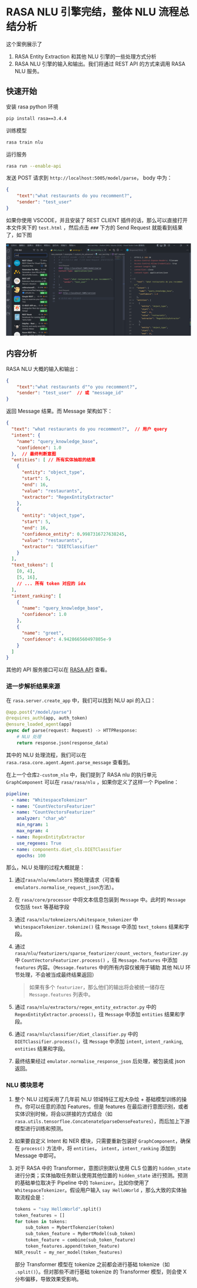 # RASA NLU 引擎完结，整体 NLU 流程总结分析

这个案例展示了

1. RASA Entity Extraction 和其他 NLU 引擎的一些处理方式分析
2. RASA NLU 引擎的输入和输出。我们将通过 REST API 的方式来调用 RASA NLU 服务。

## 快速开始

安装 rasa python 环境

```sh
pip install rasa==3.4.4
```

训练模型

```sh
rasa train nlu
```

运行服务

```sh
rasa run --enable-api
```

发送 POST 请求到 `http://localhost:5005/model/parse`， body 中为：

```json
{
    "text":"what restaurants do you recomment?",
    "sender": "test_user"
}
```

如果你使用 VSCODE，并且安装了 REST CLIENT 插件的话，那么可以直接打开本文件夹下的 `test.html` ，然后点击 `###` 下方的 Send Request 就能看到结果了，如下图

![sample_img](img/README/image-20230312145052308.png)

## 内容分析

RASA NLU 大概的输入和输出：

```json
{
    "text":"what restaurants d""o you recomment?",
    "sender": "test_user"  // 或 "message_id"
}
```

返回 Message 结果。而 Message 架构如下：

```json
{
  "text": "what restaurants do you recomment?",  // 用户 query
  "intent": {
    "name": "query_knowledge_base",
    "confidence": 1.0
  },  // 最终判断意图
  "entities": [ // 所有实体抽取的结果
    {
      "entity": "object_type",
      "start": 5,
      "end": 16,
      "value": "restaurants",
      "extractor": "RegexEntityExtractor"
    },
    {
      "entity": "object_type",
      "start": 5,
      "end": 16,
      "confidence_entity": 0.9987316727638245,
      "value": "restaurants",
      "extractor": "DIETClassifier"
    }
  ],
  "text_tokens": [
    [0, 4],
    [5, 16],
    // ... 所有 token 对应的 idx
  ],
  "intent_ranking": [
    {
      "name": "query_knowledge_base",
      "confidence": 1.0
    },
    {
      "name": "greet",
      "confidence": 4.942866560497805e-9
    }
  ]
}
```

其他的 API 服务接口可以在 [RASA API](https://rasa.com/docs/rasa/pages/http-api) 查看。

### 进一步解析结果来源

在 `rasa.server.create_app` 中，我们可以找到 NLU api 的入口：

```python
@app.post("/model/parse")
@requires_auth(app, auth_token)
@ensure_loaded_agent(app)
async def parse(request: Request) -> HTTPResponse:
    # NLU 处理
    return response.json(response_data)
```

其中的 NLU 处理流程，我们可以在 `rasa.rasa.core.agent.Agent.parse_message` 查看到。

在上一个仓库`2-custom_nlu`  中，我们提到了 RASA nlu 的执行单元 `GraphComponent` 可以在 `rasa/rasa/nlu` ，如果你定义了这样一个 Pipeline：

```yml
pipeline:
  - name: "WhitespaceTokenizer"
  - name: "CountVectorsFeaturizer"
  - name: "CountVectorsFeaturizer"
    analyzer: "char_wb"
    min_ngram: 1
    max_ngram: 4
  - name: RegexEntityExtractor
    use_regexes: True
  - name: components.diet_cls.DIETClassifier
    epochs: 100
```

那么，NLU 处理的过程大概就是：

1. 通过`rasa/nlu/emulators` 预处理请求（可查看 `emulators.normalise_request_json`方法）。

2. 在 `rasa/core/processor` 中将文本信息包装到 `Message` 中。此时的 `Message` 仅包括 `text` 等基础字段

3. 通过 `rasa/nlu/tokneizers/whitespace_tokenizer` 中 `WhitespaceTokenizer.tokenize()` 往  `Message` 中添加 `text_tokens` 结果和字段。

4. 通过 `rasa/nlu/featurizers/sparse_featurizer/count_vectors_featurizer.py` 中 `CountVectorsFeaturizer.process()` ，往 `Message.features` 中添加 `features` 内容。（`Message.features` 中的所有内容仅被用于辅助 其他 NLU 环节处理，不会被当成最终结果返回）

   > 如果有多个 `featurizer`，那么他们的输出将会被统一储存在 `Message.features` 列表中。

5. 通过 `rasa/nlu/extractors/regex_entity_extractor.py` 中的 `RegexEntityExtractor.process()`，往 `Message` 中添加 `entities` 结果和字段。

6. 通过 `rasa/nlu/classifier/diet_classifier.py` 中的 `DIETClassifier.process()`，往 `Message` 中添加 `intent`, `intent_ranking`, `entities` 结果和字段。

7. 最终结果经过 `emulator.normalise_response_json` 后处理，被包装成 json 返回。

### NLU 模块思考

1. 整个 NLU 过程采用了几年前 NLU 领域特征工程大杂烩 + 基础模型训练的操作。你可以任意的添加 Features，但是 features 在最后进行意图识别，或者实体识别时候，将会以拼接的方式结合（如 `rasa.utils.tensorfloe.ConcatenateSparseDenseFeatures`），而后加上下游模型进行训练和预测。

2. 如果要自定义 Intent 和 NER 模块，只需要重新包装好 `GraphComponent`，确保在 `process()` 方法中，将 `entities`， `intent`，`intent_ranking` 添加到 Message 中即可。

3. 对于 RASA 中的 Transformer，意图识别默认使用 CLS 位置的 `hidden_state` 进行分类；实体抽取任务默认使用其他位置的 `hidden_state` 进行预测。预测的基础单位取决于 Pipeline 中的 `Tokenizer`。比如你使用了 `WhitespaceTokenizer`。假设用户输入 `say HelloWorld` ，那么大致的实体抽取流程会是：

   ```python
   tokens = "say HelloWorld".split()
   token_features = []
   for token in tokens:
       sub_token = MybertTokenzier(token)
       sub_token_feature = MyBertModel(sub_token)
       token_feature = combine(sub_token_feature) 
       token_features.append(token_feature)
   NER_result = my_ner_model(token_features)
   ```

   部分 Transformer 模型在 tokenize 之前都会进行基础 tokenize（如  `.split()`）。但对那些不进行基础 tokenize 的 Transformer 模型，则会使 X 分布偏移，导致效果受影响。












